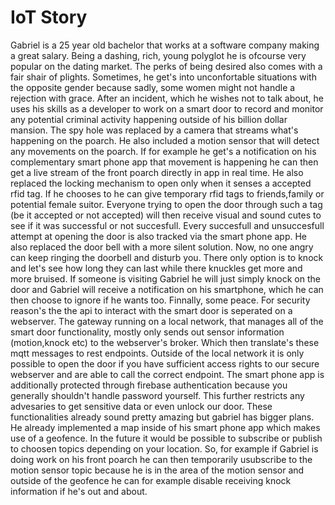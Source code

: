 # IoT Story

Gabriel is a 25 year old bachelor that works at a software company making a great salary.
Being a dashing, rich, young polyglot he is ofcourse very popular on the dating market.
The perks of being desired also comes with a fair shair of plights. Sometimes, he get's into
unconfortable situations with the opposite gender because sadly, some women might not handle a rejection
with grace. After an incident, which he wishes not to talk about, he uses his skills as a developer to work on 
a smart door to record and monitor any potential criminal activity happening outside of his billion dollar mansion.
The spy hole was replaced by a camera that streams what's happening on the poarch. He also
included a motion sensor that will detect any movements on the poarch. If for example he get's a notification
on his complementary smart phone app that movement is happening he can then get a live stream of the front poarch directly in app in real time.
He also replaced the locking mechanism to open only when it senses a accepted rfid tag.
If he chooses to he can give temporary rfid tags to friends,family or potential female suitor.
Everyone trying to open the door through such a tag (be it accepted or not accepted) will then
receive visual and sound cutes to see if it was successful or not succesfull. Every succesfull
and unsuccesfull attempt at opening the door is also tracked via the smart phone app.
He also replaced the door bell with a more silent solution. Now, no one angry can keep ringing the doorbell and disturb you.
There only option is to knock and let's see how long they can last while there knuckles get more and more bruised.
If someone is visiting Gabriel he will just simply knock on the door and Gabriel will receive a notification on his smartphone, which he can then
choose to ignore if he wants too. Finnally, some peace. For security reason's the the api to interact with the smart door is seperated on a webserver.
The gateway running on a local network, that manages all of the smart door functionality, mostly only sends out sensor information (motion,knock etc) to the webserver's broker.
Which then translate's these mqtt messages to rest endpoints. Outside of the local network it is only possible to open the door if you have sufficient access rights to our secure webserver and are able to call the correct endpoint.
The smart phone app is additionally protected through firebase authentication because you generally shouldn't handle password yourself.
This further restricts any advesaries to get sensitive data or even unlock our door. These functionalities already sound pretty amazing but gabriel has bigger plans.
He already implemented a map inside of his smart phone app which makes use of a geofence. In the future it would be possible to subscribe or publish to choosen topics depending on
your location. So, for example if Gabriel is doing work on his front poarch he can then temporarily usubscribe to the motion sensor topic because he is in the area of the motion sensor and 
outside of the geofence he can for example disable receiving knock information if he's out and about.
